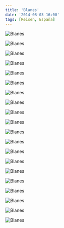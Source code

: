 ```yaml
---
title: 'Blanes'
date: '2014-08-03 16:00'
tags: [Reisen, España]
---
```


<div class='preview'><img src='{{urls.media}}/Balmes-OK.jpg' alt='Blanes'></div>

<a id='13c71eeb02e542d2b22d7e0eef9514a2-600'></a>![Blanes]({{urls.media}}/13c71eeb02e542d2b22d7e0eef9514a2-600.jpg 'Церковь')

<a id='4caf23c2a578ca202a1c0e1d7668a220-600'></a>![Blanes]({{urls.media}}/4caf23c2a578ca202a1c0e1d7668a220-600.jpg 'Эклектика курортного города')

<a id='a66241743e83743bd1deb3127205db16-600'></a>![Blanes]({{urls.media}}/a66241743e83743bd1deb3127205db16-600.jpg 'Постмодернисткий куст')

<a id='d8b46e77ef2db00db60383a36748eea2-600'></a>![Blanes]({{urls.media}}/d8b46e77ef2db00db60383a36748eea2-600.jpg 'Площадь')

<a id='9e83ac2675773aea25ac44bcfa1815fa-600'></a>![Blanes]({{urls.media}}/9e83ac2675773aea25ac44bcfa1815fa-600.jpg 'Современный европейский искусственный муравей')

<a id='3aaf17b99e92b15f7890414835a929cf-600'></a>![Blanes]({{urls.media}}/3aaf17b99e92b15f7890414835a929cf-600.jpg 'Дома-соседи')

<a id='e14f4634a520ce68991d8f75f7b8b48f-600'></a>![Blanes]({{urls.media}}/e14f4634a520ce68991d8f75f7b8b48f-600.jpg 'И еще')

<a id='f85e636a1d588421a3eae80adba78bb8-600'></a>![Blanes]({{urls.media}}/f85e636a1d588421a3eae80adba78bb8-600.jpg 'Часовенка')

<a id='1c8721d4e93f07d002459cab471abfb1-600'></a>![Blanes]({{urls.media}}/1c8721d4e93f07d002459cab471abfb1-600.jpg 'Кораблестроитель в берете')

<a id='b96d653cc2e2e8d83181cbadb2ed3e2f-600'></a>![Blanes]({{urls.media}}/b96d653cc2e2e8d83181cbadb2ed3e2f-600.jpg 'Внебрачный сын мезонина и эркера')

<a id='49a6573d55d60cf32df58bccbf74beef-600'></a>![Blanes]({{urls.media}}/49a6573d55d60cf32df58bccbf74beef-600.jpg 'Жилые кварталы')

<a id='9e25a473ba15140c47677b3a557b210e-600'></a>![Blanes]({{urls.media}}/9e25a473ba15140c47677b3a557b210e-600.jpg 'Чувак и пальмы')

<a id='9ba27dcfc97476411ea5a01b27329fdc-600'></a>![Blanes]({{urls.media}}/9ba27dcfc97476411ea5a01b27329fdc-600.jpg 'Также в этом районе…')

<a id='4df82c80733801237c229c96b575cf47-600'></a>![Blanes]({{urls.media}}/4df82c80733801237c229c96b575cf47-600.jpg 'Уют, как он есть')

<a id='1169d619908bac4d9421b17820f20a86-600'></a>![Blanes]({{urls.media}}/1169d619908bac4d9421b17820f20a86-600.jpg 'Мазохистка с пилой')

<a id='d1e92a23b872a505fdb00073c5cd1ff8-600'></a>![Blanes]({{urls.media}}/d1e92a23b872a505fdb00073c5cd1ff8-600.jpg 'Якорь и корабельная пушка (какого-то лешего водруженная на лакированный паркетный лафет)')

<a id='3740231d2bc9ecc5a21a03bbb49c1a19-600'></a>![Blanes]({{urls.media}}/3740231d2bc9ecc5a21a03bbb49c1a19-600.jpg 'Страдающий от геморроя читатель на набережной')

<a id='9fecd5eff5f27e877572860226f1ef6d-600'></a>![Blanes]({{urls.media}}/9fecd5eff5f27e877572860226f1ef6d-600.jpg 'Питьевой фонтанчик')

<a id='605cf57122f80efa7f2a6c36c755bac6-600'></a>![Blanes]({{urls.media}}/605cf57122f80efa7f2a6c36c755bac6-600.jpg 'Цыпленок-каннибал')
